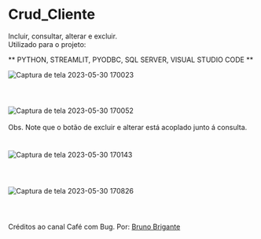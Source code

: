 # Crud_Cliente

Incluir, consultar, alterar e excluir.
<br>
Utilizado para o projeto:

** PYTHON, STREAMLIT, PYODBC, SQL SERVER, VISUAL STUDIO CODE **

![Captura de tela 2023-05-30 170023](https://github.com/BBrigante/Crud_Cliente/assets/111623017/bcf87de3-b4ec-4b48-970e-c30342a08f05)
<br>
<br>
#
![Captura de tela 2023-05-30 170052](https://github.com/BBrigante/Crud_Cliente/assets/111623017/50cbd529-ff23-444e-9dfb-88ae28171d82)
<br>
<br>
Obs. Note que o botão de excluir e alterar está acoplado junto á consulta.
#
![Captura de tela 2023-05-30 170143](https://github.com/BBrigante/Crud_Cliente/assets/111623017/2ac9cdd9-b88c-436a-8951-69dfb0e75aaa)
<br>
<br>
#
![Captura de tela 2023-05-30 170826](https://github.com/BBrigante/Crud_Cliente/assets/111623017/71d09731-28d1-4a6b-8167-3996fed7a2da)
<br>
<br>
#

Créditos ao canal Café com Bug.
Por: <a href="https://github.com/BBrigante">Bruno Brigante</a>
